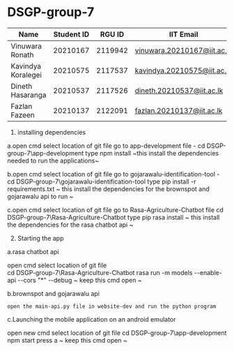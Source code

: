 # DSGP-group-7

|  Name |  Student ID | RGU ID | IIT Email | 
|---|---|---|---|
| Vinuwara Ronath | 20210167  | 2119942  |  vinuwara.20210167@iit.ac.lk |   
| Kavindya Koralegei | 20210575  | 2117537  |  kavindya.20210575@iit.ac.lk | 
| Dineth Hasaranga | 20210537  | 2117526  |  dineth.20210537@iit.ac.lk | 
| Fazlan Fazeen| 20210137  | 2122091  |  fazlan.20210137@iit.ac.lk | 

1. installing dependencies 

 a.open cmd 
  select location of git file 
  go to app-development file - cd DSGP-group-7\app-development
  type npm install ~this install the dependencies needed to run the applications~

 b.open cmd
  select location of git file 
  go to gojarawalu-identification-tool - cd DSGP-group-7\gojarawalu-identification-tool
  type pip install -r requirements.txt ~ this install the dependencies for the brownspot and gojarawalu api to run ~

 c.open cmd 
  select location of git file 
  go to Rasa-Agriculture-Chatbot file cd DSGP-group-7\Rasa-Agriculture-Chatbot
  type pip rasa install ~ this install the dependencies for the rasa chatbot api ~
 
2. Starting the app

  a.rasa chatbot api

   open cmd 
   select location of git file   
   cd DSGP-group-7\Rasa-Agriculture-Chatbot
   rasa run -m models --enable-api --cors "*" --debug 
   ~ keep this cmd open ~

  b.brownspot and gojarawalu api

    open the main-api.py file in website-dev and run the python program 

  c.Launching the mobile application on an android emulator

   open new cmd
   select location of git file
   cd DSGP-group-7\app-development
   npm start 
   press a 
   ~ keep this cmd open ~
